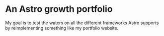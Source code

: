 # An Astro growth portfolio
My goal is to test the waters on all the different frameworks Astro supports by reimplementing something like my portfolio website.